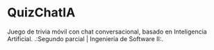 # QuizChatIA
Juego de trivia móvil con chat conversacional, basado en Inteligencia Artificial.
.:Segundo parcial | Ingeniería de Software II:.
